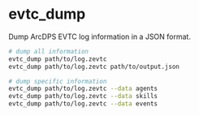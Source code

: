 # evtc_dump

Dump ArcDPS EVTC log information in a JSON format.

```sh
# dump all information
evtc_dump path/to/log.zevtc
evtc_dump path/to/log.zevtc path/to/output.json

# dump specific information
evtc_dump path/to/log.zevtc --data agents
evtc_dump path/to/log.zevtc --data skills
evtc_dump path/to/log.zevtc --data events
```
